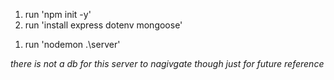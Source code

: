 <!-- To set up mongoDB and mongoose -->
1. run 'npm init -y'
2. run 'install express dotenv mongoose'

<!-- To run server -->
1. run 'nodemon .\server\'

<!-- use Postman while server is running to navigate api -->
*there is not a db for this server to nagivgate though*
*just for future reference*
